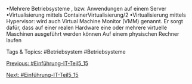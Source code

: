 •Mehrere Betriebsysteme , bzw. Anwendungen auf einem Server
•Virtualisierung mittels ContainerVirtualisierung/2
•Virtualisierung mittels Hypervisor: wird auch Virtual Machine Monitor (VMM) 
genannt. Er sorgt dafür, dass auf einer realen Hardware eine oder mehrere virtuelle 
Maschinen ausgeführt werden können Auf einem physischen Rechner laufen 

   Tags & Topics:
   #Betriebsystem
   #Betriebsysteme

[Previous: #Einführung-IT-Teil5_15](Einführung-IT-Teil5_15.md)

[Next: #Einführung-IT-Teil5_15](Einführung-IT-Teil5_15.md)